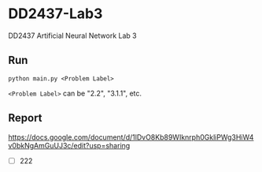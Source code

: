# DD2437-Lab3
DD2437 Artificial Neural Network Lab 3

## Run
`python main.py <Problem Label>`

`<Problem Label>` can be "2.2", "3.1.1", etc.

## Report
https://docs.google.com/document/d/1lDvO8Kb89WIknrph0GkliPWg3HiW4v0bkNgAmGuUJ3c/edit?usp=sharing

- [ ] 222